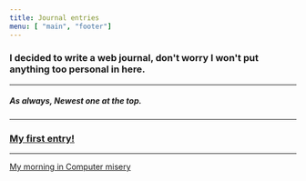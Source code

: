 ```yaml
---
title: Journal entries
menu: [ "main", "footer"]
---
```


### I decided to write a web journal, don't worry I won't put anything too personal in here.
---
##### As always, Newest one at the top.
---
### [My first entry!](/journal/myfirst/)
---
[My morning in Computer misery](/journal/feb17/)
